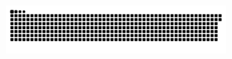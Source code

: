 
<picture>
  <source media="(prefers-color-scheme: dark)" srcset="https://raw.githubusercontent.com/solophbs/solophbs/output/github-snake-dark.svg" />
  <source media="(prefers-color-scheme: light)" srcset="https://raw.githubusercontent.com/solophbs/solophbs/output/github-snake.svg" />
  <img alt="github-snake" src="https://raw.githubusercontent.com/solophbs/solophbs/output/github-snake.svg" />
</picture>
